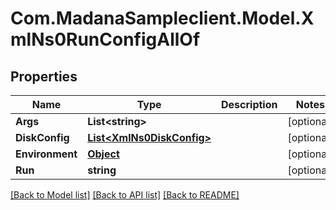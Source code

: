 
# Com.MadanaSampleclient.Model.XmlNs0RunConfigAllOf

## Properties

Name | Type | Description | Notes
------------ | ------------- | ------------- | -------------
**Args** | **List&lt;string&gt;** |  | [optional] 
**DiskConfig** | [**List&lt;XmlNs0DiskConfig&gt;**](XmlNs0DiskConfig.md) |  | [optional] 
**Environment** | [**Object**](.md) |  | [optional] 
**Run** | **string** |  | [optional] 

[[Back to Model list]](../README.md#documentation-for-models)
[[Back to API list]](../README.md#documentation-for-api-endpoints)
[[Back to README]](../README.md)

